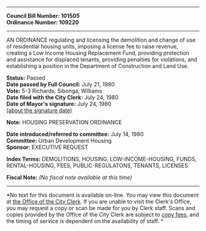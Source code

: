 * * * * *  
  
**Council Bill Number: [](#h0)[](#h2)101505**   
**Ordinance Number: 109220**  
  
* * * * *  
  
AN ORDINANCE regulating and licensing the demolition and change of use of residential housing units, imposing a license fee to raise revenue, creating a Low Income Housing Replacement Fund, providing protection and assistance for displaced tenants, providing penalties for violations, and establishing a position in the Department of Construction and Land Use.  
  
**Status:** Passed   
**Date passed by Full Council:** July 21, 1980   
**Vote:** 5-3 Richards, Sibonga, Williams   
**Date filed with the City Clerk:** July 24, 1980   
**Date of Mayor's signature:** July 24, 1980   
[(about the signature date)](/~public/approvaldate.htm)   
  
**Note:** HOUSING PRESERVATION ORDINANCE  
  
  
**Date introduced/referred to committee:** July 14, 1980   
**Committee:** Urban Development Housing   
**Sponsor:** EXECUTIVE REQUEST   
  
**Index Terms:** DEMOLITIONS, HOUSING, LOW-INCOME-HOUSING, FUNDS, RENTAL-HOUSING, FEES, PUBLIC-REGULATONS, TENANTS, LICENSES  
  
**Fiscal Note:** *(No fiscal note available at this time)*  
  
* * * * *  
  
*No text for this document is available on-line. You may view this document at [the Office of the City Clerk](http://www.seattle.gov/leg/clerk/contactUs.htm). If you are unable to visit the Clerk's Office, you may request a copy or scan be made for you by Clerk staff. Scans and copies provided by the Office of the City Clerk are subject to [copy fees](http://clerk.seattle.gov/~public/clerkfees.htm), and the timing of service is dependent on the availability of staff. *  
  
  
